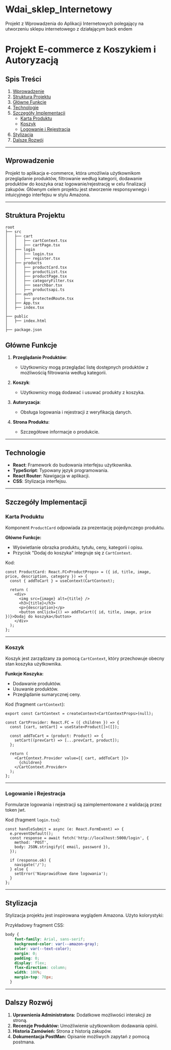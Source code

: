 # Wdai_sklep_Internetowy
Projekt z Wprowadzenia do Aplikacji Internetowych polegający na utworzeniu sklepu internetowego z działającym back endem
# Projekt E-commerce z Koszykiem i Autoryzacją

## Spis Treści
1. [Wprowadzenie](#wprowadzenie)
2. [Struktura Projektu](#struktura-projektu)
3. [Główne Funkcje](#glowne-funkcje)
4. [Technologie](#technologie)
5. [Szczegóły Implementacji](#szczegoly-implementacji)
    - [Karta Produktu](#karta-produktu)
    - [Koszyk](#koszyk)
    - [Logowanie i Rejestracja](#logowanie-i-rejestracja)
6. [Stylizacja](#stylizacja)
7. [Dalsze Rozwój](#dalsze-rozwoj)

---

## Wprowadzenie

Projekt to aplikacja e-commerce, która umożliwia użytkownikom przeglądanie produktów, filtrowanie według kategorii, dodawanie produktów do koszyka oraz logowanie/rejestrację w celu finalizacji zakupów. Głównym celem projektu jest stworzenie responsywnego i intuicyjnego interfejsu w stylu Amazona.

---

## Struktura Projektu

```
root
├── src
│   ├── cart
│   │   ├── cartContext.tsx
│   │   ├── cartPage.tsx
│   ├── login
│   │   ├── login.tsx
│   │   ├── register.tsx
│   ├── products
│   │   ├── productCard.tsx
│   │   ├── productList.tsx
│   │   ├── productPage.tsx
│   │   ├── categoryFilter.tsx
│   │   ├── searchbar.tsx
│   │   ├── productsapi.ts
│   ├── auth
│   │   ├── protectedRoute.tsx
│   ├── App.tsx
│   ├── index.tsx
│
├── public
│   ├── index.html
│
├── package.json
```

## Główne Funkcje

1. **Przeglądanie Produktów**:
   - Użytkownicy mogą przeglądać listę dostępnych produktów z możliwością filtrowania według kategorii.

2. **Koszyk**:
   - Użytkownicy mogą dodawać i usuwać produkty z koszyka.

3. **Autoryzacja**:
   - Obsługa logowania i rejestracji z weryfikacją danych.

4. **Strona Produktu**:
   - Szczegółowe informacje o produkcie.

---

## Technologie

- **React**: Framework do budowania interfejsu użytkownika.
- **TypeScript**: Typowany język programowania.
- **React Router**: Nawigacja w aplikacji.
- **CSS**: Stylizacja interfejsu.

---

## Szczegóły Implementacji

### Karta Produktu

Komponent `ProductCard` odpowiada za prezentację pojedynczego produktu.

**Główne Funkcje:**
- Wyświetlanie obrazka produktu, tytułu, ceny, kategorii i opisu.
- Przycisk "Dodaj do koszyka" integruje się z `CartContext`.

Kod:
```tsx
const ProductCard: React.FC<ProductProps> = ({ id, title, image, price, description, category }) => {
  const { addToCart } = useContext(CartContext);

  return (
    <div>
      <img src={image} alt={title} />
      <h3>{title}</h3>
      <p>{description}</p>
      <button onClick={() => addToCart({ id, title, image, price })}>Dodaj do koszyka</button>
    </div>
  );
};
```

---

### Koszyk

Koszyk jest zarządzany za pomocą `CartContext`, który przechowuje obecny stan koszyka użytkownika.

**Funkcje Koszyka:**
- Dodawanie produktów.
- Usuwanie produktów.
- Przeglądanie sumarycznej ceny.

Kod (fragment `cartContext`):
```tsx
export const CartContext = createContext<CartContextProps>(null);

const CartProvider: React.FC = ({ children }) => {
  const [cart, setCart] = useState<Product[]>([]);

  const addToCart = (product: Product) => {
    setCart((prevCart) => [...prevCart, product]);
  };

  return (
    <CartContext.Provider value={{ cart, addToCart }}>
      {children}
    </CartContext.Provider>
  );
};
```

---

### Logowanie i Rejestracja

Formularze logowania i rejestracji są zaimplementowane z walidacją przez token jwt.

Kod (fragment `login.tsx`):
```tsx
const handleSubmit = async (e: React.FormEvent) => {
  e.preventDefault();
  const response = await fetch('http://localhost:5000/login', {
    method: 'POST',
    body: JSON.stringify({ email, password }),
  });

  if (response.ok) {
    navigate('/');
  } else {
    setError('Nieprawidłowe dane logowania');
  }
};
```

---

## Stylizacja

Stylizacja projektu jest inspirowana wyglądem Amazona. Użyto kolorystyki:

Przykładowy fragment CSS:
```css
body {
    font-family: Arial, sans-serif;
    background-color: var(--amazon-gray);
    color: var(--text-color);
    margin: 0;
    padding: 0;
    display: flex;
    flex-direction: column;
    width: 100%;
    margin-top: 70px;
  }
```

---

## Dalszy Rozwój

1. **Uprawnienia Administratora:** Dodatkowe możliwości interakcji ze stroną.
2. **Recenzje Produktów:** Umożliwienie użytkownikom dodawania opinii.
3. **Historia Zamówień:** Strona z historią zakupów.
4. **Dokumentacja PostMan:** Opisanie możliwych zapytań z pomocą postmana.

